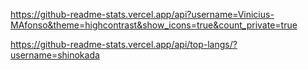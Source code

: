 https://github-readme-stats.vercel.app/api?username=Vinicius-MAfonso&theme=highcontrast&show_icons=true&count_private=true

https://github-readme-stats.vercel.app/api/top-langs/?username=shinokada
